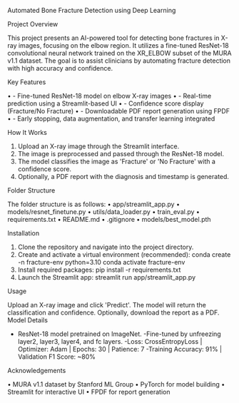 Automated Bone Fracture Detection using Deep Learning

Project Overview

This project presents an AI-powered tool for detecting bone fractures in X-ray images, focusing on the elbow region.
It utilizes a fine-tuned ResNet-18 convolutional neural network trained on the XR_ELBOW subset of the MURA v1.1 dataset. 
The goal is to assist clinicians by automating fracture detection with high accuracy and confidence.

 Key Features
 
•	- Fine-tuned ResNet-18 model on elbow X-ray images
•	- Real-time prediction using a Streamlit-based UI
•	- Confidence score display (Fracture/No Fracture)
•	- Downloadable PDF report generation using FPDF
•	- Early stopping, data augmentation, and transfer learning integrated

 How It Works
 
1. Upload an X-ray image through the Streamlit interface.
2. The image is preprocessed and passed through the ResNet-18 model.
3. The model classifies the image as 'Fracture' or 'No Fracture' with a confidence score.
4. Optionally, a PDF report with the diagnosis and timestamp is generated.
   
Folder Structure

The folder structure is as follows:
•	 app/streamlit_app.py
•	 models/resnet_finetune.py
•	 utils/data_loader.py
•	 train_eval.py
•	 requirements.txt
•	 README.md
•	 .gitignore
•	models/best_model.pth

Installation

1. Clone the repository and navigate into the project directory.
2. Create and activate a virtual environment (recommended):
   conda create -n fracture-env python=3.10
   conda activate fracture-env
3. Install required packages:
   pip install -r requirements.txt
4. Launch the Streamlit app:
   streamlit run app/streamlit_app.py
   
 Usage
 
Upload an X-ray image and click 'Predict'. The model will return the classification and confidence.
Optionally, download the report as a PDF.
 Model Details
- ResNet-18 model pretrained on ImageNet.
-Fine-tuned by unfreezing layer2, layer3, layer4, and fc layers.
-Loss: CrossEntropyLoss | Optimizer: Adam | Epochs: 30 | Patience: 7
-Training Accuracy: 91% | Validation F1 Score: ~80%

 Acknowledgements
 
• MURA v1.1 dataset by Stanford ML Group
• PyTorch for model building
• Streamlit for interactive UI
• FPDF for report generation
